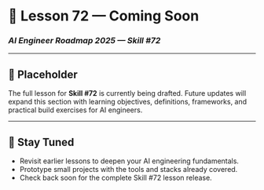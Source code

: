 # 🚧 Lesson 72 — Coming Soon

### *AI Engineer Roadmap 2025 — Skill #72*

---

## 🚧 Placeholder
The full lesson for **Skill #72** is currently being drafted. Future updates will expand this section with learning objectives, definitions, frameworks, and practical build exercises for AI engineers.

---

## 📌 Stay Tuned
* Revisit earlier lessons to deepen your AI engineering fundamentals.
* Prototype small projects with the tools and stacks already covered.
* Check back soon for the complete Skill #72 lesson release.
